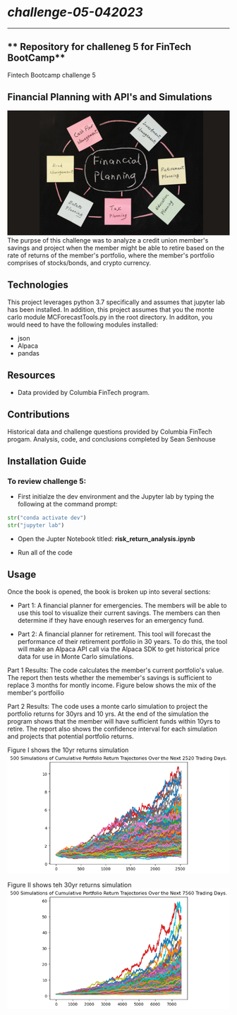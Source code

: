 # *challenge-05-042023*
---
** Repository for challeneg 5 for FinTech BootCamp**
---
 Fintech Bootcamp challenge 5 

## Financial Planning with API's and Simulations
![Image used from original FinTech challenge files](/Starter_Code/Images/5-4-challenge-image.png)
The purpse of this challenge was to analyze a credit union member's savings and project when the member might be able to retire based on the rate of returns of the member's portfolio, where the member's portfolio comprises of stocks/bonds, and crypto currency. 

## Technologies

This project leverages python 3.7 specifically and assumes that jupyter lab has been installed. In addition, this project assumes that you the monte carlo module MCForecastTools.py in the root directory. In additon, you would need to have the following modules installed:
* json
* Alpaca
* pandas

## Resources
* Data provided by Columbia FinTech program. 

## Contributions 

Historical data and challenge questions provided by Columbia FinTech progam.
Analysis, code, and conclusions completed by Sean Senhouse

## Installation Guide
### To review challenge 5:

* First initialze the dev environment and the Jupyter lab by typing the following at the command prompt:  

```python
str("conda activate dev")
str("jupyter lab")
```
* Open the Jupter Notebook titled: **risk_return_analysis.ipynb** 

* Run all of the code

## Usage
Once the book is opened, the book is broken up into several sections:
* Part 1: A financial planner for emergencies. The members will be able to use this tool to visualize their current savings. The members can then determine if they have enough reserves for an emergency fund.

* Part 2: A financial planner for retirement. This tool will forecast the performance of their retirement portfolio in 30 years. To do this, the tool will make an Alpaca API call via the Alpaca SDK to get historical price data for use in Monte Carlo simulations.

Part 1 Results: The code calculates the member's current portfolio's value. The report then tests whether the memember's savings is sufficient to replace 3 months for montly income. 
Figure below shows the mix of the member's portfoilio

Part 2 Results: The code uses a monte carlo simulation to project the portfolio returns for 30yrs and 10 yrs. At the end of the simulation the program shows that the member will have sufficient funds within 10yrs to retire. The report also shows the confidence interval for each simulation and projects that potential portfolio returns. 

Figure I shows the 10yr returns simulation 
![MC 10yr simulation plot](/Starter_Code/Images/MC_tenyear_sim_plot.png)

Figure II shows teh 30yr returns simulation
![MC 30yr simulation plot](/Starter_Code/Images/MC_thirtyyear_sim_plot.png)